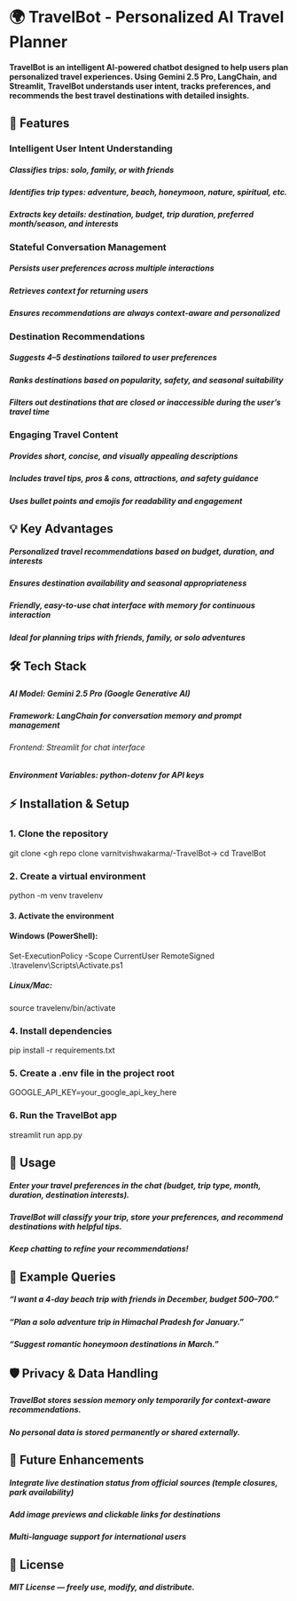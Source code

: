 # 🌍 TravelBot - Personalized AI Travel Planner

#### TravelBot is an intelligent AI-powered chatbot designed to help users plan personalized travel experiences. Using Gemini 2.5 Pro, LangChain, and Streamlit, TravelBot understands user intent, tracks preferences, and recommends the best travel destinations with detailed insights.

## 🚀 Features

### Intelligent User Intent Understanding

##### Classifies trips: solo, family, or with friends

##### Identifies trip types: adventure, beach, honeymoon, nature, spiritual, etc.

##### Extracts key details: destination, budget, trip duration, preferred month/season, and interests

### Stateful Conversation Management

##### Persists user preferences across multiple interactions

##### Retrieves context for returning users

##### Ensures recommendations are always context-aware and personalized

### Destination Recommendations

##### Suggests 4–5 destinations tailored to user preferences

##### Ranks destinations based on popularity, safety, and seasonal suitability

##### Filters out destinations that are closed or inaccessible during the user’s travel time

### Engaging Travel Content

##### Provides short, concise, and visually appealing descriptions

##### Includes travel tips, pros & cons, attractions, and safety guidance

##### Uses bullet points and emojis for readability and engagement

## 💡 Key Advantages

##### Personalized travel recommendations based on budget, duration, and interests

##### Ensures destination availability and seasonal appropriateness

##### Friendly, easy-to-use chat interface with memory for continuous interaction

##### Ideal for planning trips with friends, family, or solo adventures

## 🛠 Tech Stack

##### AI Model: Gemini 2.5 Pro (Google Generative AI)

##### Framework: LangChain for conversation memory and prompt management

###### Frontend: Streamlit for chat interface

##### Environment Variables: python-dotenv for API keys

## ⚡ Installation & Setup

### 1. Clone the repository
git clone <gh repo clone varnitvishwakarma/-TravelBot->
cd TravelBot

### 2. Create a virtual environment
python -m venv travelenv

#### 3. Activate the environment

#### Windows (PowerShell):

Set-ExecutionPolicy -Scope CurrentUser RemoteSigned
.\travelenv\Scripts\Activate.ps1


##### Linux/Mac:

source travelenv/bin/activate

### 4. Install dependencies
pip install -r requirements.txt

### 5. Create a .env file in the project root
GOOGLE_API_KEY=your_google_api_key_here

### 6. Run the TravelBot app
streamlit run app.py

## 📌 Usage

##### Enter your travel preferences in the chat (budget, trip type, month, duration, destination interests).

##### TravelBot will classify your trip, store your preferences, and recommend destinations with helpful tips.

##### Keep chatting to refine your recommendations!

## 🌟 Example Queries

##### “I want a 4-day beach trip with friends in December, budget $500–$700.”

##### “Plan a solo adventure trip in Himachal Pradesh for January.”

##### “Suggest romantic honeymoon destinations in March.”

## 🛡 Privacy & Data Handling

##### TravelBot stores session memory only temporarily for context-aware recommendations.

##### No personal data is stored permanently or shared externally.

## 💬 Future Enhancements

##### Integrate live destination status from official sources (temple closures, park availability)

##### Add image previews and clickable links for destinations

##### Multi-language support for international users

## 📄 License

##### MIT License — freely use, modify, and distribute.